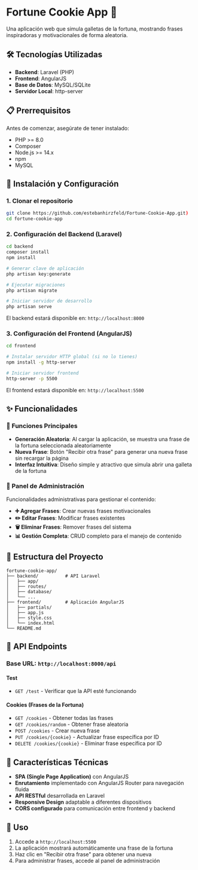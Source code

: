 # Fortune Cookie App 🥠

Una aplicación web que simula galletas de la fortuna, mostrando frases inspiradoras y motivacionales de forma aleatoria.

## 🛠️ Tecnologías Utilizadas

- **Backend**: Laravel (PHP)
- **Frontend**: AngularJS
- **Base de Datos**: MySQL/SQLite
- **Servidor Local**: http-server

## 📋 Prerrequisitos

Antes de comenzar, asegúrate de tener instalado:

- PHP >= 8.0
- Composer
- Node.js >= 14.x
- npm
- MySQL

## 🚀 Instalación y Configuración

### 1. Clonar el repositorio

```bash
git clone https://github.com/estebanhirzfeld/Fortune-Cookie-App.git)
cd fortune-cookie-app
```

### 2. Configuración del Backend (Laravel)

```bash
cd backend
composer install
npm install

# Generar clave de aplicación
php artisan key:generate

# Ejecutar migraciones
php artisan migrate

# Iniciar servidor de desarrollo
php artisan serve
```

El backend estará disponible en: `http://localhost:8000`

### 3. Configuración del Frontend (AngularJS)

```bash
cd frontend

# Instalar servidor HTTP global (si no lo tienes)
npm install -g http-server

# Iniciar servidor frontend
http-server -p 5500
```

El frontend estará disponible en: `http://localhost:5500`

## ✨ Funcionalidades

### 🎯 Funciones Principales

- **Generación Aleatoria**: Al cargar la aplicación, se muestra una frase de la fortuna seleccionada aleatoriamente
- **Nueva Frase**: Botón "Recibir otra frase" para generar una nueva frase sin recargar la página
- **Interfaz Intuitiva**: Diseño simple y atractivo que simula abrir una galleta de la fortuna

### 🔧 Panel de Administración

Funcionalidades administrativas para gestionar el contenido:

- **➕ Agregar Frases**: Crear nuevas frases motivacionales
- **✏️ Editar Frases**: Modificar frases existentes
- **🗑️ Eliminar Frases**: Remover frases del sistema
- **📊 Gestión Completa**: CRUD completo para el manejo de contenido

## 📁 Estructura del Proyecto

```
fortune-cookie-app/
├── backend/          # API Laravel
│   ├── app/
│   ├── routes/
│   ├── database/
│   └── ...
├── frontend/         # Aplicación AngularJS
│   ├── partials/
│   ├── app.js
│   ├── style.css
│   └── index.html
└── README.md
```

## 🔌 API Endpoints

### Base URL: `http://localhost:8000/api`

#### Test
- `GET /test` - Verificar que la API esté funcionando

#### Cookies (Frases de la Fortuna)
- `GET /cookies` - Obtener todas las frases
- `GET /cookies/random` - Obtener frase aleatoria
- `POST /cookies` - Crear nueva frase
- `PUT /cookies/{cookie}` - Actualizar frase específica por ID
- `DELETE /cookies/{cookie}` - Eliminar frase específica por ID

## 🎨 Características Técnicas

- **SPA (Single Page Application)** con AngularJS
- **Enrutamiento** implementado con AngularJS Router para navegación fluida
- **API RESTful** desarrollada en Laravel
- **Responsive Design** adaptable a diferentes dispositivos
- **CORS configurado** para comunicación entre frontend y backend

## 📝 Uso

1. Accede a `http://localhost:5500`
2. La aplicación mostrará automáticamente una frase de la fortuna
3. Haz clic en "Recibir otra frase" para obtener una nueva
4. Para administrar frases, accede al panel de administración
